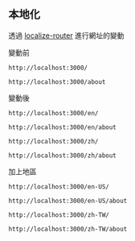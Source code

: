 ## 本地化

透過 [localize-router](https://github.com/Greentube/localize-router) 進行網址的變動

變動前

`http://localhost:3000/`

`http://localhost:3000/about`

變動後

`http://localhost:3000/en/`

`http://localhost:3000/en/about`

`http://localhost:3000/zh/`

`http://localhost:3000/zh/about`

加上地區

`http://localhost:3000/en-US/`

`http://localhost:3000/en-US/about`

`http://localhost:3000/zh-TW/`

`http://localhost:3000/zh-TW/about`
